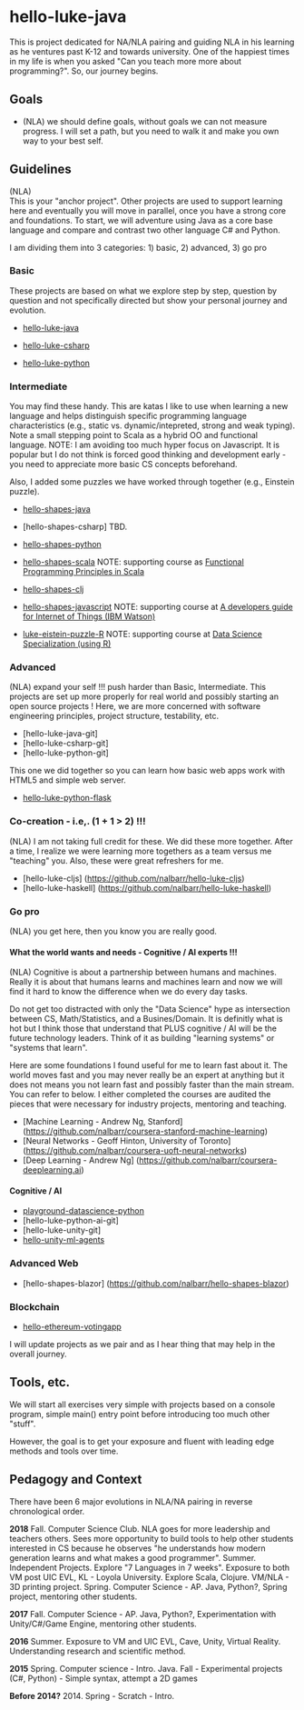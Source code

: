 # hello-luke-java
This is project dedicated for NA/NLA pairing and guiding NLA in his learning as he ventures past K-12 and towards university.  One of the happiest times in my life is when you asked "Can you teach more more about programming?".  So, our journey begins.

## Goals
* (NLA) we should define goals, without goals we can not measure progress.  I will set a path, but you need to walk it and make you own way to your best self.

## Guidelines
(NLA)  
This is your "anchor project".  Other projects are used to support learning here and eventually you will move in parallel, once you have a strong core and foundations.  To start, we will adventure using Java as a core base language and compare and contrast two other language C# and Python.

I am dividing them into 3 categories: 1) basic, 2) advanced, 3) go pro

### Basic
These projects are based on what we explore step by step, question by question and not specifically directed but show your personal journey and evolution.

* [hello-luke-java](https://github.com/nalbarr/hello-luke-java "Java anchor project")

* [hello-luke-csharp](https://github.com/nalbarr/hello-luke-csharp "C# analog project")

* [hello-luke-python](https://github.com/nalbarr/hello-luke-python "Python analog project")

### Intermediate
You may find these handy.  This are katas I like to use when learning a new language and helps
distinguish specific programming language characteristics (e.g., static vs. dynamic/intepreted, strong and weak typing).  Note a small stepping point to Scala as a hybrid OO and functional language. NOTE: I am avoiding too much hyper focus on Javascript.  It is popular but I do not think is forced good thinking and development early - you need to appreciate more basic CS concepts beforehand.

Also, I added some puzzles we have worked through together (e.g., Einstein puzzle).

* [hello-shapes-java](https://github.com/nalbarr/hello-shapes-java "Java shapes project")

* [hello-shapes-csharp] TBD.

* [hello-shapes-python](https://github.com/nalbarr/hello-shapes-python "Python shapes project")

* [hello-shapes-scala](https://github.com/nalbarr/hello-shapes-scala "Scala shapes project")
NOTE: supporting course as [Functional Programming Principles in Scala](https://github.com/nalbarr/coursera-epfl-funprog-scala)

* [hello-shapes-clj](https://github.com/nalbarr/hello-shapes-clj "Clojure shapes project")

* [hello-shapes-javascript](https://github.com/nalbarr/hello-shapes-javascript)
NOTE: supporting course at [A developers guide for Internet of Things (IBM Watson)](https://github.com/nalbarr/coursera-ibmwatson-iot-course1)

* [luke-eistein-puzzle-R](https://github.com/nalbarr/luke-einstein-puzzle-R)
NOTE:  supporting course at [Data Science Specialization (using R)](https://github.com/nalbarr/coursera-johnhopkins-datascience)

### Advanced
(NLA) expand your self !!! push harder than Basic, Intermediate.  This projects are set up more properly for real world and possibly starting an open source projects !  Here, we are more concerned with software engineering principles, project structure, testability, etc.
* [hello-luke-java-git]
* [hello-luke-csharp-git]
* [hello-luke-python-git]

This one we did together so you can learn how basic web apps work with HTML5 and simple web server.
* [hello-luke-python-flask](https://github.com/nalbarr/hello-luke-python-flask.git)

### Co-creation - i.e,. (1 + 1 > 2) !!!
(NLA) I am not taking full credit for these.  We did these more together.  After a time, I realize we were learning more togethers as a team versus me "teaching" you.  Also, these were great refreshers for me.

* [hello-luke-cljs] (https://github.com/nalbarr/hello-luke-cljs)
* [hello-luke-haskell] (https://github.com/nalbarr/hello-luke-haskell)

### Go pro
(NLA) you get here, then you know you are really good.

#### What the world wants and needs - Cognitive / AI experts !!!
(NLA) Cognitive is about a partnership between humans and machines.  Really it is about that humans learns and machines learn and now we will find it hard to know the difference when we do every day tasks.

Do not get too distracted with only the "Data Science" hype as intersection between CS, Math/Statistics, and a Busines/Domain.  It is definitly what is hot but I think those that understand that PLUS cognitive / AI will be the future technology leaders. Think of it as building "learning systems" or "systems that learn".  

Here are some foundations I found useful for me to learn fast about it.  The world moves fast and you may never really be an expert at anything but it does not means you not learn fast and possibly faster than the main stream.  You can refer to below.  I either completed the courses are audited the pieces that were necessary for industry projects, mentoring and teaching.

* [Machine Learning - Andrew Ng, Stanford] (https://github.com/nalbarr/coursera-stanford-machine-learning)
* [Neural Networks - Geoff Hinton, University of Toronto] (https://github.com/nalbarr/coursera-uoft-neural-networks)
* [Deep Learning - Andrew Ng] (https://github.com/nalbarr/coursera-deeplearning.ai)

#### Cognitive / AI
* [playground-datascience-python](https://github.com/nalbarr/playground-datascience-python)
* [hello-luke-python-ai-git]
* [hello-luke-unity-git]
* [hello-unity-ml-agents](https://github.com/nalbarr/hello-unity-ml-agents.git)

### Advanced Web
* [hello-shapes-blazor] (https://github.com/nalbarr/hello-shapes-blazor)

### Blockchain
* [hello-ethereum-votingapp](https://github.com/nalbarr/hello-ethereum-votingapp.git)

I will update projects as we pair and as I hear thing that may help in the overall journey.

## Tools, etc.
We will start all exercises very simple with projects based on a console program, simple main() entry point before introducing too much other "stuff".

However, the goal is to get your exposure and fluent with leading edge methods and tools over time.

## Pedagogy and Context
There have been 6 major evolutions in NLA/NA pairing in reverse chronological order.

__2018__
Fall.  Computer Science Club.  NLA goes for more leadership and teachers others.  Sees more opportunity to build tools to help other students interested in CS because he observes "he understands how modern generation learns and what makes a good programmer".
Summer.  Independent Projects.  Explore "7 Languages in 7 weeks".  Exposure to both VM post UIC EVL, KL - Loyola University.  Explore Scala, Clojure.  VM/NLA - 3D printing project.
Spring.  Computer Science - AP. Java, Python?, Spring project, mentoring other students.

__2017__
Fall.  Computer Science - AP. Java, Python?, Experimentation with Unity/C#/Game Engine, mentoring other students.

__2016__ 
Summer.  Exposure to VM and UIC EVL, Cave, Unity, Virtual Reality.  Understanding research and scientific method.

__2015__
Spring.  Computer science - Intro.  Java.
Fall - Experimental projects (C#, Python) - Simple syntax, attempt a 2D games

__Before 2014?__
2014. Spring - Scratch - Intro.
